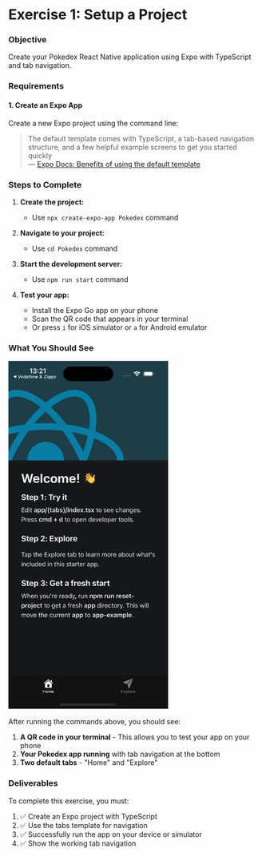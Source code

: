 # Exercise 1: Setup a Project

### Objective
Create your Pokedex React Native application using Expo with TypeScript and tab navigation.

### Requirements

#### 1. Create an Expo App
Create a new Expo project using the command line:


> The default template comes with TypeScript, a tab-based navigation structure, and a few helpful example screens to get you started quickly  
> — [Expo Docs: Benefits of using the default template](https://docs.expo.dev/tutorial/create-your-first-app/#benefits-of-using-the-default-template)

### Steps to Complete

1. **Create the project:**
   - Use `npx create-expo-app Pokedex` command

2. **Navigate to your project:**
   - Use `cd Pokedex` command

3. **Start the development server:**
   - Use `npm run start` command

4. **Test your app:**
   - Install the Expo Go app on your phone
   - Scan the QR code that appears in your terminal
   - Or press `i` for iOS simulator or `a` for Android emulator

### What You Should See

<img src="../assets/expo-start.png" alt="expo start" width="320"/>

After running the commands above, you should see:

1. **A QR code in your terminal** - This allows you to test your app on your phone
2. **Your Pokedex app running** with tab navigation at the bottom
3. **Two default tabs** - "Home" and "Explore"

### Deliverables

To complete this exercise, you must:

1. ✅ Create an Expo project with TypeScript
2. ✅ Use the tabs template for navigation
3. ✅ Successfully run the app on your device or simulator
4. ✅ Show the working tab navigation
